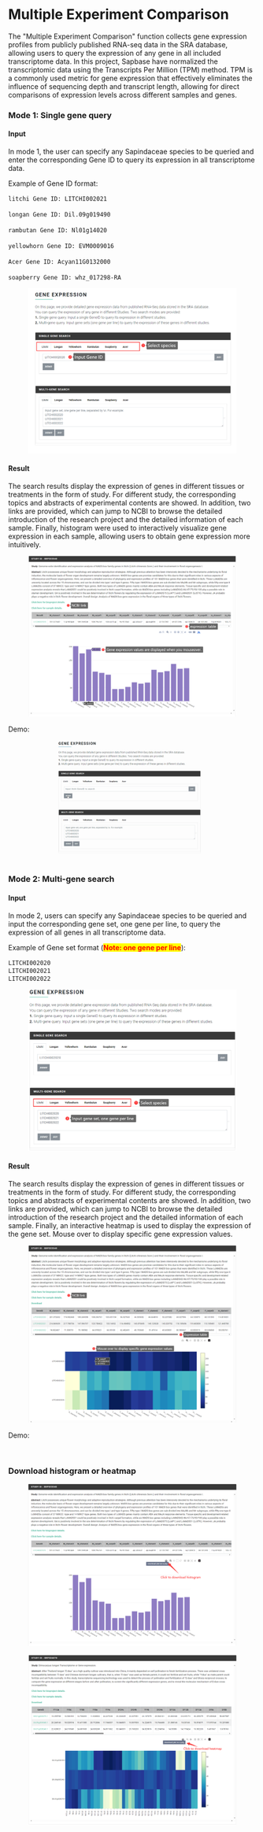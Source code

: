 # Multiple Experiment Comparison

The "Multiple Experiment Comparison" function collects gene expression profiles from publicly published RNA-seq data in the SRA database, allowing users to query the expression of any gene in all included transcriptome data. In this project, Sapbase have normalized the transcriptomic data using the Transcripts Per Million (TPM) method. TPM is a commonly used metric for gene expression that effectively eliminates the influence of sequencing depth and transcript length, allowing for direct comparisons of expression levels across different samples and genes.

### Mode 1: Single gene query <a href="#mode-1-single-gene-query" id="mode-1-single-gene-query"></a>

#### Input

In mode 1, the user can specify any Sapindaceae species to be queried and enter the corresponding Gene ID to query its expression in all transcriptome data.

Example of Gene ID format:

```
litchi Gene ID: LITCHI002021

longan Gene ID: Dil.09g019490

rambutan Gene ID: Nl01g14020

yellowhorn Gene ID: EVM0009016

Acer Gene ID: Acyan11G0132000

soapberry Gene ID: whz_017298-RA
```

<figure><img src="../../.gitbook/assets/single_expression_search_demo.png" alt=""><figcaption></figcaption></figure>

#### Result

The search results display the expression of genes in different tissues or treatments in the form of study. For different study, the corresponding topics and abstracts of experimental contents are showed. In addition, two links are provided, which can jump to NCBI to browse the detailed introduction of the research project and the detailed information of each sample. Finally, histogram were used to interactively visualize gene expression in each sample, allowing users to obtain gene expression more intuitively.

<figure><img src="../../.gitbook/assets/image-20240313210518821.png" alt=""><figcaption></figcaption></figure>

Demo:

<figure><img src="../../.gitbook/assets/search_by_SRP_single.gif" alt=""><figcaption></figcaption></figure>

### Mode 2: Multi-gene search <a href="#mode-2-multi-gene-search" id="mode-2-multi-gene-search"></a>

#### Input

In mode 2, users can specify any Sapindaceae species to be queried and input the corresponding gene set, one gene per line, to query the expression of all genes in all transcriptome data.

Example of Gene set format (<mark style="color:red;">**Note: one gene per line**</mark>):

```
LITCHI002020
LITCHI002021
LITCHI002022
```

<figure><img src="../../.gitbook/assets/image-20240313212317313.png" alt=""><figcaption></figcaption></figure>

#### Result

The search results display the expression of genes in different tissues or treatments in the form of study. For different study, the corresponding topics and abstracts of experimental contents are showed. In addition, two links are provided, which can jump to NCBI to browse the detailed introduction of the research project and the detailed information of each sample. Finally, an interactive heatmap is used to display the expression of the gene set. Mouse over to display specific gene expression values.

<figure><img src="../../.gitbook/assets/image-20240313212753693.png" alt=""><figcaption></figcaption></figure>

Demo:

<figure><img src="../../.gitbook/assets/search_by_SRP_multiple.gif" alt=""><figcaption></figcaption></figure>

### Download histogram or heatmap <a href="#download-histogram-or-heatmap" id="download-histogram-or-heatmap"></a>

<figure><img src="../../.gitbook/assets/image-20240313215416473.png" alt=""><figcaption></figcaption></figure>

<figure><img src="../../.gitbook/assets/image-20240313215504680.png" alt=""><figcaption></figcaption></figure>
